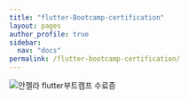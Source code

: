 ```yaml
---
title: "flutter-Bootcamp-certification"
layout: pages
author_profile: true
sidebar:
  nav: "docs"
permalink: /flutter-bootcamp-certification/
---
```



![안젤라 flutter부트캠프 수료증](https://udemy-certificate.s3.amazonaws.com/image/UC-d7a8d27d-eb4b-4bc4-a660-8f54a1aea5b2.jpg)
